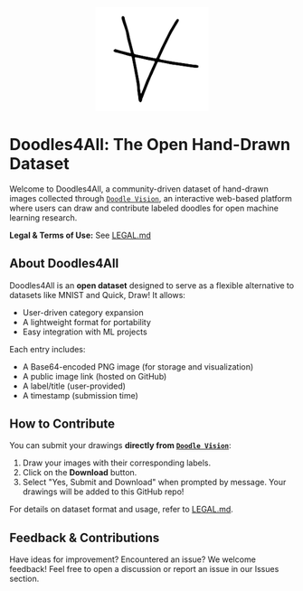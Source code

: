 <p align="center">
  <img src="doodles4all.png" alt="Doodles4All" width="200">
</p>

# Doodles4All: The Open Hand-Drawn Dataset

Welcome to Doodles4All, a community-driven dataset of hand-drawn images collected through [`Doodle Vision`](https://doodlevision.vercel.app/), an interactive web-based platform where users can draw and contribute labeled doodles for open machine learning research.

**Legal & Terms of Use:** See [LEGAL.md](./legal/LEGAL.md)  

## About Doodles4All
Doodles4All is an **open dataset** designed to serve as a flexible alternative to datasets like MNIST and Quick, Draw! It allows:
- User-driven category expansion
- A lightweight format for portability
- Easy integration with ML projects

Each entry includes:
- A Base64-encoded PNG image (for storage and visualization)
- A public image link (hosted on GitHub)
- A label/title (user-provided)
- A timestamp (submission time)

## How to Contribute
You can submit your drawings **directly from [`Doodle Vision`](https://doodlevision.vercel.app/)**:
1. Draw your images with their corresponding labels. 
2. Click on the **Download** button.
3. Select "Yes, Submit and Download" when prompted by message. Your drawings will be added to this GitHub repo!

For details on dataset format and usage, refer to [LEGAL.md](./legal/LEGAL.md).

## Feedback & Contributions

Have ideas for improvement? Encountered an issue? We welcome feedback! Feel free to open a discussion or report an issue in our Issues section.
